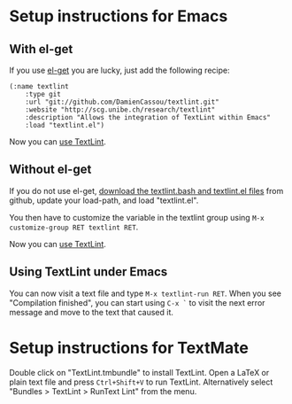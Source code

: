 # Setup instructions for Emacs #

## With el-get ##

If you use [el-get](https://github.com/dimitri/el-get/) you are lucky,
just add the following recipe:

	(:name textlint
	    :type git
	    :url "git://github.com/DamienCassou/textlint.git"
	    :website "http://scg.unibe.ch/research/textlint"
	    :description "Allows the integration of TextLint within Emacs"
	    :load "textlint.el")

Now you can [use TextLint](#emacs-using).

## Without el-get ##

If you do not use el-get,
[download the textlint.bash and textlint.el files](https://github.com/DamienCassou/textlint)
from github, update your load-path, and load "textlint.el".

You then have to customize the variable in the textlint group using
`M-x customize-group RET textlint RET`.

Now you can [use TextLint](#emacs-using).

## Using TextLint under Emacs <a name="emacs-using"></a>

You can now visit a text file and type `M-x textlint-run RET`. When
you see "Compilation finished", you can start using `` C-x ` `` to
visit the next error message and move to the text that caused it.

# Setup instructions for TextMate #

Double click on "TextLint.tmbundle" to install TextLint. Open a LaTeX
or plain text file and press `Ctrl+Shift+V` to run TextLint. Alternatively
select "Bundles > TextLint > RunText Lint" from the menu.
